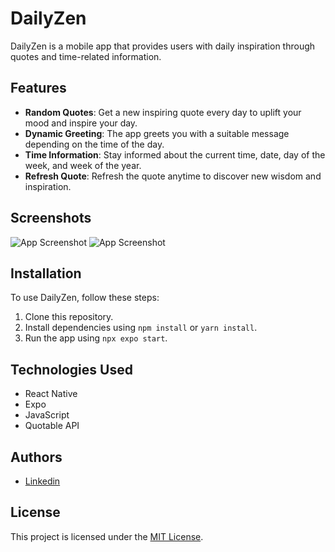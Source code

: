 # DailyZen

DailyZen is a mobile app that provides users with daily inspiration through quotes and time-related information.

## Features

- **Random Quotes**: Get a new inspiring quote every day to uplift your mood and inspire your day.
- **Dynamic Greeting**: The app greets you with a suitable message depending on the time of the day.
- **Time Information**: Stay informed about the current time, date, day of the week, and week of the year.
- **Refresh Quote**: Refresh the quote anytime to discover new wisdom and inspiration.

## Screenshots

![App Screenshot](https://i.ibb.co/wc4BXvS/Screenshot-1710127418.png)
![App Screenshot](https://i.ibb.co/wrNXj0X/Screenshot-1710127422.png)

## Installation

To use DailyZen, follow these steps:

1. Clone this repository.
2. Install dependencies using `npm install` or `yarn install`.
3. Run the app using `npx expo start`.

## Technologies Used

- React Native
- Expo
- JavaScript
- Quotable API

## Authors

- [Linkedin](https://www.linkedin.com/in/tanvir-hasan-prince-608848aa/)

## License

This project is licensed under the [MIT License](LICENSE).
